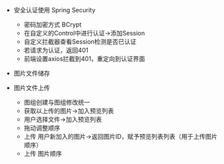 * 安全认证使用 Spring Security
  * 密码加密方式 BCrypt
  * 在自定义的Control中进行认证->添加Session
  * 自定义拦截器查看Session检测是否已认证
  * 若请求为认证，返回401
  * 前端设置axios拦截到401，重定向到认证界面

* 图片文件储存

* 图片文件上传
  * 图组创建与图组修改统一
  * 获取以上传的图片->加入预览列表
  * 用户选择文件->加入预览列表
  * 拖动调整顺序
  * 上传 用户新加入的图片->返回图片ID，赋予预览列表列表（用于上传图片顺序）
  * 上传 图片顺序